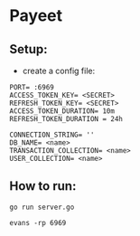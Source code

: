 # Payeet


## Setup:


* create a config file:

```
PORT= :6969
ACCESS_TOKEN_KEY= <SECRET>
REFRESH_TOKEN_KEY= <SECRET>
ACCESS_TOKEN_DURATION= 10m
REFRESH_TOKEN_DURATION = 24h 

CONNECTION_STRING= ''
DB_NAME= <name>
TRANSACTION_COLLECTION= <name>
USER_COLLECTION= <name>
```


## How to run:

```
go run server.go
```

```
evans -rp 6969
```